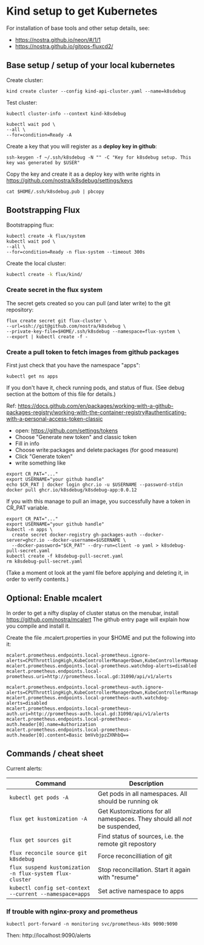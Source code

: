 # Kind setup to get Kubernetes

For installation of base tools and other setup details, see:
- https://nostra.github.io/neon/#/1/1
- https://nostra.github.io/gitops-fluxcd2/

## Base setup / setup of your local kubernetes

Create cluster:
```shell
kind create cluster --config kind-api-cluster.yaml --name=k8sdebug
```

Test cluster:
```shell
kubectl cluster-info --context kind-k8sdebug
```
```shell
kubectl wait pod \
--all \
--for=condition=Ready -A
```

Create a key that you will register as a **deploy key in github**:
```shell
ssh-keygen -f ~/.ssh/k8sdebug -N "" -C "Key for k8sdebug setup. This key was generated by $USER"
```

Copy the key and create it as a deploy key with write rights in
https://github.com/nostra/k8sdebug/settings/keys
```
cat $HOME/.ssh/k8sdebug.pub | pbcopy
```

## Bootstrapping Flux

Bootstrapping flux:
```shell
kubectl create -k flux/system
kubectl wait pod \
--all \
--for=condition=Ready -n flux-system --timeout 300s
```

Create the local cluster:
```bash
kubectl create -k flux/kind/
```

### Create secret in the flux system
The secret gets created so you can pull (and later write) to the git repository:
```shell
flux create secret git flux-cluster \
--url=ssh://git@github.com/nostra/k8sdebug \
--private-key-file=$HOME/.ssh/k8sdebug --namespace=flux-system \
--export | kubectl create -f -
```

### Create a pull token to fetch images from github packages

First just check that you have the namespace "apps":

```shell
kubectl get ns apps
```
If you don't have it, check running pods, and status of flux. (See debug section
at the bottom of this file for details.)

Ref: https://docs.github.com/en/packages/working-with-a-github-packages-registry/working-with-the-container-registry#authenticating-with-a-personal-access-token-classic

- open: https://github.com/settings/tokens
- Choose "Generate new token" and classic token
- Fill in info
- Choose write:packages and delete:packages (for good measure)
- Click "Generate token"
- write something like
```
export CR_PAT="..."
export USERNAME="your github handle"
echo $CR_PAT | docker login ghcr.io -u $USERNAME --password-stdin
docker pull ghcr.io/k8sdebug/k8sdebug-app:0.0.12
```

If you with this manage to pull an image, you successfully have a token in CR_PAT
variable.

```
export CR_PAT="..."
export USERNAME="your github handle"
kubectl -n apps \
  create secret docker-registry gh-packages-auth --docker-server=ghcr.io --docker-username=$USERNAME \
  --docker-password="$CR_PAT" --dry-run=client -o yaml > k8sdebug-pull-secret.yaml
kubectl create -f k8sdebug-pull-secret.yaml
rm k8sdebug-pull-secret.yaml
```
(Take a moment ot look at the yaml file before applying and deleting it, in 
order to verify contents.)

## Optional: Enable mcalert 

In order to get a nifty display of cluster status on the menubar, install
https://github.com/nostra/mcalert The github entry page will explain how you
compile and install it.

Create the file .mcalert.properties in your $HOME and put the following into it:
```properties
mcalert.prometheus.endpoints.local-prometheus.ignore-alerts=CPUThrottlingHigh,KubeControllerManagerDown,KubeControllerManagerDown,KubeSchedulerDown,NodeClockNotSynchronising
mcalert.prometheus.endpoints.local-prometheus.watchdog-alerts=disabled
mcalert.prometheus.endpoints.local-prometheus.uri=http://prometheus.local.gd:31090/api/v1/alerts

mcalert.prometheus.endpoints.local-prometheus-auth.ignore-alerts=CPUThrottlingHigh,KubeControllerManagerDown,KubeControllerManagerDown,KubeSchedulerDown,NodeClockNotSynchronising
mcalert.prometheus.endpoints.local-prometheus-auth.watchdog-alerts=disabled
mcalert.prometheus.endpoints.local-prometheus-auth.uri=http://prometheus-auth.local.gd:31090/api/v1/alerts
mcalert.prometheus.endpoints.local-prometheus-auth.header[0].name=Authorization
mcalert.prometheus.endpoints.local-prometheus-auth.header[0].content=Basic bmVvbjpzZXNhbQ==
```

## Commands / cheat sheet

Current alerts: 

| Command                                                  | Description                                                                |
|----------------------------------------------------------|----------------------------------------------------------------------------|
| `kubectl get pods -A`                                    | Get pods in all namespaces. All should be running ok                       |
| `flux get kustomization -A`                              | Get Kustomizations for all namespaces. They should all _not_ be suspended, |                                                         | and should be in status ready                                              |
| `flux get sources git`                                   | Find status of sources, i.e. the remote git repostory                      |
| `flux reconcile source git k8sdebug`                     | Force reconcilliation of git                                               |
| `flux suspend kustomization -n flux-system flux-cluster` | Stop reconcillation. Start it again with "resume"                          |
| `kubectl config set-context --current --namespace=apps`  | Set active namespace to apps                                               |

### If trouble with nginx-proxy and prometheus

```shell
kubectl port-forward -n monitoring svc/prometheus-k8s 9090:9090
```
Then: http://localhost:9090/alerts